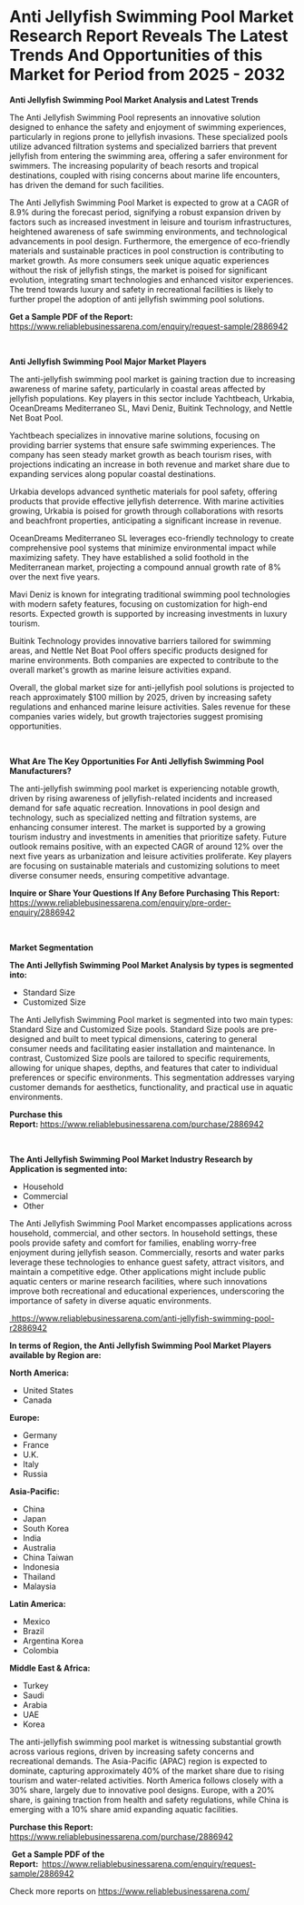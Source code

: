 <p><h1>Anti Jellyfish Swimming Pool Market Research Report Reveals The Latest Trends And Opportunities of this Market for Period from 2025 - 2032</h1></p><p><strong>Anti Jellyfish Swimming Pool Market Analysis and Latest Trends</strong></p>
<p><p>The Anti Jellyfish Swimming Pool represents an innovative solution designed to enhance the safety and enjoyment of swimming experiences, particularly in regions prone to jellyfish invasions. These specialized pools utilize advanced filtration systems and specialized barriers that prevent jellyfish from entering the swimming area, offering a safer environment for swimmers. The increasing popularity of beach resorts and tropical destinations, coupled with rising concerns about marine life encounters, has driven the demand for such facilities.</p><p>The Anti Jellyfish Swimming Pool Market is expected to grow at a CAGR of 8.9% during the forecast period, signifying a robust expansion driven by factors such as increased investment in leisure and tourism infrastructures, heightened awareness of safe swimming environments, and technological advancements in pool design. Furthermore, the emergence of eco-friendly materials and sustainable practices in pool construction is contributing to market growth. As more consumers seek unique aquatic experiences without the risk of jellyfish stings, the market is poised for significant evolution, integrating smart technologies and enhanced visitor experiences. The trend towards luxury and safety in recreational facilities is likely to further propel the adoption of anti jellyfish swimming pool solutions.</p></p>
<p><strong>Get a Sample PDF of the Report:&nbsp;</strong> <a href="https://www.reliablebusinessarena.com/enquiry/request-sample/2886942?utm_campaign=3173&utm_medium=2&utm_source=Github&utm_content=ia&utm_term=13032025&utm_id=anti-jellyfish-swimming-pool">https://www.reliablebusinessarena.com/enquiry/request-sample/2886942</a></p>
<p>&nbsp;</p>
<p><strong>Anti Jellyfish Swimming Pool Major Market Players</strong></p>
<p><p>The anti-jellyfish swimming pool market is gaining traction due to increasing awareness of marine safety, particularly in coastal areas affected by jellyfish populations. Key players in this sector include Yachtbeach, Urkabia, OceanDreams Mediterraneo SL, Mavi Deniz, Buitink Technology, and Nettle Net Boat Pool.</p><p>Yachtbeach specializes in innovative marine solutions, focusing on providing barrier systems that ensure safe swimming experiences. The company has seen steady market growth as beach tourism rises, with projections indicating an increase in both revenue and market share due to expanding services along popular coastal destinations.</p><p>Urkabia develops advanced synthetic materials for pool safety, offering products that provide effective jellyfish deterrence. With marine activities growing, Urkabia is poised for growth through collaborations with resorts and beachfront properties, anticipating a significant increase in revenue.</p><p>OceanDreams Mediterraneo SL leverages eco-friendly technology to create comprehensive pool systems that minimize environmental impact while maximizing safety. They have established a solid foothold in the Mediterranean market, projecting a compound annual growth rate of 8% over the next five years.</p><p>Mavi Deniz is known for integrating traditional swimming pool technologies with modern safety features, focusing on customization for high-end resorts. Expected growth is supported by increasing investments in luxury tourism.</p><p>Buitink Technology provides innovative barriers tailored for swimming areas, and Nettle Net Boat Pool offers specific products designed for marine environments. Both companies are expected to contribute to the overall market's growth as marine leisure activities expand.</p><p>Overall, the global market size for anti-jellyfish pool solutions is projected to reach approximately $100 million by 2025, driven by increasing safety regulations and enhanced marine leisure activities. Sales revenue for these companies varies widely, but growth trajectories suggest promising opportunities.</p></p>
<p>&nbsp;</p>
<p><strong>What Are The Key Opportunities For Anti Jellyfish Swimming Pool Manufacturers?</strong></p>
<p><p>The anti-jellyfish swimming pool market is experiencing notable growth, driven by rising awareness of jellyfish-related incidents and increased demand for safe aquatic recreation. Innovations in pool design and technology, such as specialized netting and filtration systems, are enhancing consumer interest. The market is supported by a growing tourism industry and investments in amenities that prioritize safety. Future outlook remains positive, with an expected CAGR of around 12% over the next five years as urbanization and leisure activities proliferate. Key players are focusing on sustainable materials and customizing solutions to meet diverse consumer needs, ensuring competitive advantage.</p></p>
<p><strong>Inquire or Share Your Questions If Any Before Purchasing This Report:</strong> <a href="https://www.reliablebusinessarena.com/enquiry/pre-order-enquiry/2886942?utm_campaign=3173&utm_medium=2&utm_source=Github&utm_content=ia&utm_term=13032025&utm_id=anti-jellyfish-swimming-pool">https://www.reliablebusinessarena.com/enquiry/pre-order-enquiry/2886942</a></p>
<p>&nbsp;</p>
<p><strong>Market Segmentation</strong></p>
<p><strong>The Anti Jellyfish Swimming Pool Market Analysis by types is segmented into:</strong></p>
<p><ul><li>Standard Size</li><li>Customized Size</li></ul></p>
<p><p>The Anti Jellyfish Swimming Pool market is segmented into two main types: Standard Size and Customized Size pools. Standard Size pools are pre-designed and built to meet typical dimensions, catering to general consumer needs and facilitating easier installation and maintenance. In contrast, Customized Size pools are tailored to specific requirements, allowing for unique shapes, depths, and features that cater to individual preferences or specific environments. This segmentation addresses varying customer demands for aesthetics, functionality, and practical use in aquatic environments.</p></p>
<p><strong>Purchase this Report:&nbsp;</strong><a href="https://www.reliablebusinessarena.com/purchase/2886942?utm_campaign=3173&utm_medium=2&utm_source=Github&utm_content=ia&utm_term=13032025&utm_id=anti-jellyfish-swimming-pool">https://www.reliablebusinessarena.com/purchase/2886942</a></p>
<p>&nbsp;</p>
<p><strong>The Anti Jellyfish Swimming Pool Market Industry Research by Application is segmented into:</strong></p>
<p><ul><li>Household</li><li>Commercial</li><li>Other</li></ul></p>
<p><p>The Anti Jellyfish Swimming Pool Market encompasses applications across household, commercial, and other sectors. In household settings, these pools provide safety and comfort for families, enabling worry-free enjoyment during jellyfish season. Commercially, resorts and water parks leverage these technologies to enhance guest safety, attract visitors, and maintain a competitive edge. Other applications might include public aquatic centers or marine research facilities, where such innovations improve both recreational and educational experiences, underscoring the importance of safety in diverse aquatic environments.</p></p>
<p><a href="https://www.reliablebusinessarena.com/anti-jellyfish-swimming-pool-r2886942?utm_campaign=3173&utm_medium=2&utm_source=Github&utm_content=ia&utm_term=13032025&utm_id=anti-jellyfish-swimming-pool">&nbsp;https://www.reliablebusinessarena.com/anti-jellyfish-swimming-pool-r2886942</a></p>
<p><strong>In terms of Region, the Anti Jellyfish Swimming Pool Market Players available by Region are:</strong></p>
<p>
    <p> <strong> North America: </strong>
        <ul>
            <li>United States</li>
            <li>Canada</li>
        </ul>
        </p> 
    <p> <strong> Europe: </strong>
        <ul>
            <li>Germany</li>
            <li>France</li>
            <li>U.K.</li>
            <li>Italy</li>
            <li>Russia</li>
        </ul>
        </p> 
    <p> <strong> Asia-Pacific: </strong>
        <ul>
            <li>China</li>
            <li>Japan</li>
            <li>South Korea</li>
            <li>India</li>
            <li>Australia</li>
            <li>China Taiwan</li>
            <li>Indonesia</li>
            <li>Thailand</li>
            <li>Malaysia</li>
        </ul>
        </p> 
    <p> <strong> Latin America: </strong>
        <ul>
            <li>Mexico</li>
            <li>Brazil</li>
            <li>Argentina Korea</li>
            <li>Colombia</li>
        </ul>
        </p> 
    <p> <strong> Middle East & Africa: </strong>
        <ul>
            <li>Turkey</li>
            <li>Saudi</li>
            <li>Arabia</li>
            <li>UAE</li>
            <li>Korea</li>
        </ul>
    </p>
    </p>
<p><p>The anti-jellyfish swimming pool market is witnessing substantial growth across various regions, driven by increasing safety concerns and recreational demands. The Asia-Pacific (APAC) region is expected to dominate, capturing approximately 40% of the market share due to rising tourism and water-related activities. North America follows closely with a 30% share, largely due to innovative pool designs. Europe, with a 20% share, is gaining traction from health and safety regulations, while China is emerging with a 10% share amid expanding aquatic facilities.</p></p>
<p><strong>Purchase this Report: </strong><a href="https://www.reliablebusinessarena.com/purchase/2886942?utm_campaign=3173&utm_medium=2&utm_source=Github&utm_content=ia&utm_term=13032025&utm_id=anti-jellyfish-swimming-pool">https://www.reliablebusinessarena.com/purchase/2886942</a></p>
<p>&nbsp;<strong>Get a Sample PDF of the Report:&nbsp;&nbsp;</strong><a href="https://www.reliablebusinessarena.com/enquiry/request-sample/2886942?utm_campaign=3173&utm_medium=2&utm_source=Github&utm_content=ia&utm_term=13032025&utm_id=anti-jellyfish-swimming-pool">https://www.reliablebusinessarena.com/enquiry/request-sample/2886942</a></p>
<p><strong></strong></p>
<p>Check more reports on <a href="https://www.reliablebusinessarena.com/?utm_campaign=3173&utm_medium=2&utm_source=Github&utm_content=ia&utm_term=13032025&utm_id=anti-jellyfish-swimming-pool">https://www.reliablebusinessarena.com/</a></p>